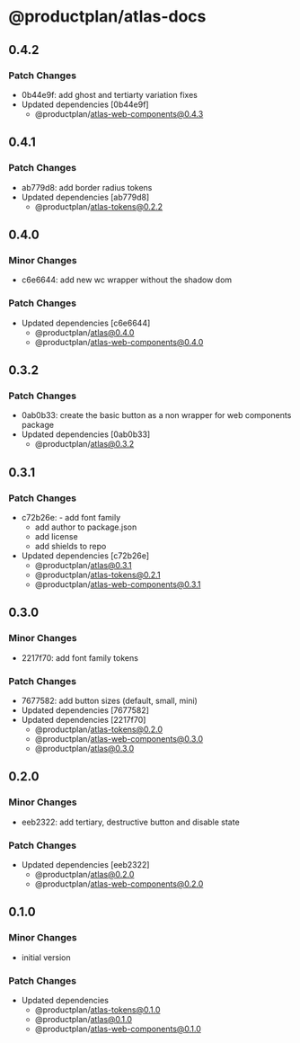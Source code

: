 # @productplan/atlas-docs

## 0.4.2

### Patch Changes

- 0b44e9f: add ghost and tertiarty variation fixes
- Updated dependencies [0b44e9f]
  - @productplan/atlas-web-components@0.4.3

## 0.4.1

### Patch Changes

- ab779d8: add border radius tokens
- Updated dependencies [ab779d8]
  - @productplan/atlas-tokens@0.2.2

## 0.4.0

### Minor Changes

- c6e6644: add new wc wrapper without the shadow dom

### Patch Changes

- Updated dependencies [c6e6644]
  - @productplan/atlas@0.4.0
  - @productplan/atlas-web-components@0.4.0

## 0.3.2

### Patch Changes

- 0ab0b33: create the basic button as a non wrapper for web components package
- Updated dependencies [0ab0b33]
  - @productplan/atlas@0.3.2

## 0.3.1

### Patch Changes

- c72b26e: - add font family
  - add author to package.json
  - add license
  - add shields to repo
- Updated dependencies [c72b26e]
  - @productplan/atlas@0.3.1
  - @productplan/atlas-tokens@0.2.1
  - @productplan/atlas-web-components@0.3.1

## 0.3.0

### Minor Changes

- 2217f70: add font family tokens

### Patch Changes

- 7677582: add button sizes (default, small, mini)
- Updated dependencies [7677582]
- Updated dependencies [2217f70]
  - @productplan/atlas-tokens@0.2.0
  - @productplan/atlas-web-components@0.3.0
  - @productplan/atlas@0.3.0

## 0.2.0

### Minor Changes

- eeb2322: add tertiary, destructive button and disable state

### Patch Changes

- Updated dependencies [eeb2322]
  - @productplan/atlas@0.2.0
  - @productplan/atlas-web-components@0.2.0

## 0.1.0

### Minor Changes

- initial version

### Patch Changes

- Updated dependencies
  - @productplan/atlas-tokens@0.1.0
  - @productplan/atlas@0.1.0
  - @productplan/atlas-web-components@0.1.0
